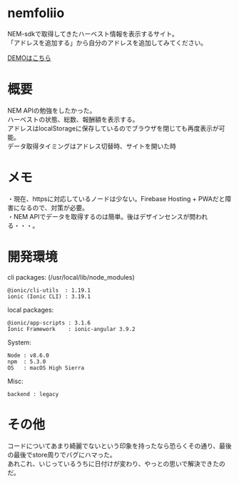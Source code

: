 # nemfoliio
NEM-sdkで取得してきたハーベスト情報を表示するサイト。  
「アドレスを追加する」から自分のアドレスを追加してみてください。  

[DEMOはこちら](https://nemfolio.net)


# 概要

NEM APIの勉強をしたかった。  
ハーベストの状態、総数、報酬額を表示する。  
アドレスはlocalStorageに保存しているのでブラウザを閉じても再度表示が可能。  
データ取得タイミングはアドレス切替時、サイトを開いた時

# メモ

・現在、httpsに対応しているノードは少ない。Firebase Hosting + PWAだと障害になるので、対策が必要。  
・NEM APIでデータを取得するのは簡単。後はデザインセンスが問われる・・・。  

# 開発環境
cli packages: (/usr/local/lib/node_modules)  
  
    @ionic/cli-utils  : 1.19.1  
    ionic (Ionic CLI) : 3.19.1  
  
local packages:  
  
    @ionic/app-scripts : 3.1.6  
    Ionic Framework    : ionic-angular 3.9.2  
  
System:  
  
    Node : v8.6.0  
    npm  : 5.3.0  
    OS   : macOS High Sierra  
  
Misc:  
  
    backend : legacy  


# その他 
コードについてあまり綺麗でないという印象を持ったなら恐らくその通り、最後の最後でstore周りでバグにハマった。  
あれこれ、いじっているうちに日付けが変わり、やっとの思いで解決できたのだ。  
